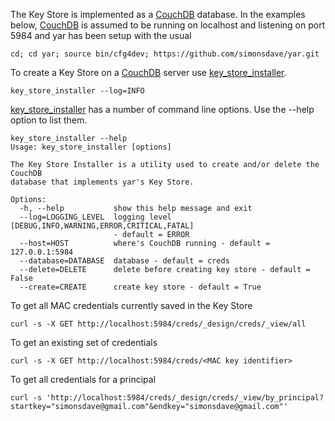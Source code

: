 The Key Store is implemented as a [CouchDB](http://couchdb.apache.org/) database.
In the examples below, [CouchDB](http://couchdb.apache.org/) is assumed to be running
on localhost and listening on port 5984 and yar has been setup with the usual
~~~~~
cd; cd yar; source bin/cfg4dev; https://github.com/simonsdave/yar.git
~~~~~

To create a Key Store on a [CouchDB](http://couchdb.apache.org/) server
use [key_store_installer](../../bin/key_store_installer).

~~~~~
key_store_installer --log=INFO
~~~~~

[key_store_installer](../../bin/key_store_installer) has a number of command
line options. Use the --help option to list them.

~~~~~
key_store_installer --help
Usage: key_store_installer [options]

The Key Store Installer is a utility used to create and/or delete the CouchDB
database that implements yar's Key Store.

Options:
  -h, --help           show this help message and exit
  --log=LOGGING_LEVEL  logging level [DEBUG,INFO,WARNING,ERROR,CRITICAL,FATAL]
                       - default = ERROR
  --host=HOST          where's CouchDB running - default = 127.0.0.1:5984
  --database=DATABASE  database - default = creds
  --delete=DELETE      delete before creating key store - default = False
  --create=CREATE      create key store - default = True
~~~~~

To get all MAC credentials currently saved in the Key Store

~~~~~~
curl -s -X GET http://localhost:5984/creds/_design/creds/_view/all
~~~~~~

To get an existing set of credentials

~~~~~
curl -s -X GET http://localhost:5984/creds/<MAC key identifier>
~~~~~

To get all credentials for a principal

~~~~~
curl -s 'http://localhost:5984/creds/_design/creds/_view/by_principal?startkey="simonsdave@gmail.com"&endkey="simonsdave@gmail.com"'
~~~~~
